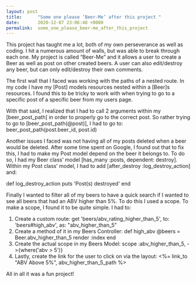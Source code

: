 ```yaml
---
layout: post
title:      "Some one please ‘Beer-Me’ after this project "
date:       2020-12-07 23:06:48 +0000
permalink:  some_one_please_beer-me_after_this_project
---
```



This project has taught me a lot, both of my own perseverance as well as coding. I hit a numerous amount of walls, but was able to break through each one. My project is called “Beer-Me” and it allows a user to create a Beer as well as post on other created beers. A user can also edit/destroy any beer, but can only edit/destroy their own comments.

 The first wall that I faced was working with the paths of a nested route. In my code I have my [Post] models resources nested within a [Beer]s resources.  I found this to be tricky to work with when trying to go to a specific post of a specific beer from my users page.

With that said, I realized that I had to call 2 arguments within my [beer_post_path] in order to properly go to the correct post. So rather trying to go to [beer_post_path(@post)], I had to go to:
beer_post_path(post.beer_id, post.id)


Another issues I faced was not having all of my posts deleted when a beer would be deleted. After some time spent on Google, I found out that to fix this, I had to make my Post model depend on the beer it belongs to. To do so, I had my Beer class’ model [has_many :posts, dependent: destroy]. Within my Post class’ model, I had to add [after_destroy :log_destroy_action] and: 

def log_destroy_action
       puts 'Post(s) destroyed'
    end

Finally I wanted to filter all of my beers to have a quick search if I wanted to see all beers that had an ABV higher than 5%. To do this I used a scope. To make a scope, I found it to be quite simple. I had to:

1.	Create a custom route:
          get 'beers/abv_rating_higher_than_5', to: 'beers#high_abv', as: "abv_higher_than_5"
2.	Create a method of it in my Beers Controller:
            def high_abv
                @beers = Beer.abv_higher_than_5
                render :index
              end
3.	Create the actual scope in my Beers Model:
          scope :abv_higher_than_5, ->{where('abv > 5')}
4.	Lastly, create the link for the user to click on via the layout:
          <%= link_to "ABV Above 5%", abv_higher_than_5_path %>

All in all it was a fun project!

